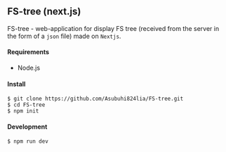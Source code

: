 ## FS-tree (next.js)

FS-tree - web-application for display FS tree (received from the server in the form of a `json` file) made on `Nextjs`.

#### Requirements
- Node.js

#### Install

```
$ git clone https://github.com/Asubuhi824lia/FS-tree.git
$ cd FS-tree
$ npm init
```

#### Development

`$ npm run dev`
